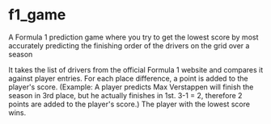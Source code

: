 # f1_game
A Formula 1 prediction game where you try to get the lowest score by most accurately predicting the finishing order of the drivers on the grid over a season

It takes the list of drivers from the official Formula 1 website and compares it against player entries. For each place difference, a point is added to the player's score.
(Example: A player predicts Max Verstappen will finish the season in 3rd place, but he actually finishes in 1st. 3-1 = 2, therefore 2 points are added to the player's score.)
The player with the lowest score wins.
